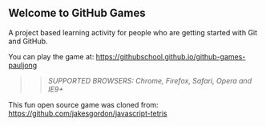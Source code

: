 ## Welcome to GitHub Games

A project based learning activity for people who are getting started with Git and GitHub.

You can play the game at: https://githubschool.github.io/github-games-pauljong

>> _*SUPPORTED BROWSERS*: Chrome, Firefox, Safari, Opera and IE9+_

This fun open source game was cloned from: https://github.com/jakesgordon/javascript-tetris
